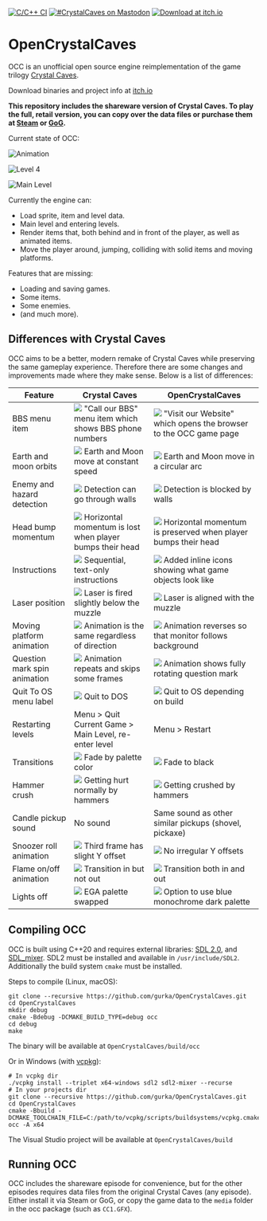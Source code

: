 [![C/C++ CI](https://github.com/gurka/OpenCrystalCaves/actions/workflows/cpp.yml/badge.svg)](https://github.com/gurka/OpenCrystalCaves/actions/workflows/cpp.yml)
[![#CrystalCaves on Mastodon](https://img.shields.io/badge/-%23CrystalCaves-%23303030?logo=mastodon)](https://mastodon.gamedev.place/tags/CrystalCaves)
[![Download at itch.io](https://img.shields.io/badge/-Downloads-%23303030?logo=itchdotio)](https://congusbongus.itch.io/opencrystalcaves)

# OpenCrystalCaves

OCC is an unofficial open source engine reimplementation of the game trilogy [Crystal Caves](https://en.wikipedia.org/wiki/Crystal_Caves).

Download binaries and project info at [itch.io](https://congusbongus.itch.io/opencrystalcaves)

**This repository includes the shareware version of Crystal Caves. To play the full, retail version, you can copy over the data files or purchase them at [Steam](http://store.steampowered.com/app/358260/Crystal_Caves/) or [GoG](https://www.gog.com/game/crystal_caves).**

Current state of OCC:

![Animation](/screenshots/animation.gif?raw=true "Animation")

![Level 4](/screenshots/screenshot2.png?raw=true "Level 4")

![Main Level](/screenshots/screenshot3.png?raw=true "Main Level")

Currently the engine can:

- Load sprite, item and level data.
- Main level and entering levels.
- Render items that, both behind and in front of the player, as well as animated items.
- Move the player around, jumping, colliding with solid items and moving platforms.

Features that are missing:

- Loading and saving games.
- Some items.
- Some enemies.
- (and much more).

## Differences with Crystal Caves

OCC aims to be a better, modern remake of Crystal Caves while preserving the same gameplay experience. Therefore there are some changes and improvements made where they make sense. Below is a list of differences:

| Feature                      | Crystal Caves                                                                                       | OpenCrystalCaves                                                                                          |
| ---------------------------- | --------------------------------------------------------------------------------------------------- | --------------------------------------------------------------------------------------------------------- |
| BBS menu item                | ![](/screenshots/bbs_cc.png) "Call our BBS" menu item which shows BBS phone numbers                 | ![](/screenshots/bbs_occ.png) "Visit our Website" which opens the browser to the OCC game page            |
| Earth and moon orbits        | ![](/screenshots/earthmoon_cc.gif?raw=true) Earth and Moon move at constant speed                   | ![](/screenshots/earthmoon_occ.gif?raw=true) Earth and Moon move in a circular arc                        |
| Enemy and hazard detection   | ![](/screenshots/web_cc.gif?raw=true) Detection can go through walls                                | ![](/screenshots/web_occ.gif?raw=true) Detection is blocked by walls                                      |
| Head bump momentum           | ![](/screenshots/headbump_cc.gif?raw=true) Horizontal momentum is lost when player bumps their head | ![](/screenshots/headbump_occ.gif?raw=true) Horizontal momentum is preserved when player bumps their head |
| Instructions                 | ![](/screenshots/instructions_cc.png) Sequential, text-only instructions                            | ![](/screenshots/instructions_occ.png) Added inline icons showing what game objects look like             |
| Laser position               | ![](/screenshots/laser_cc.gif?raw=true) Laser is fired slightly below the muzzle                    | ![](/screenshots/laser_occ.gif?raw=true) Laser is aligned with the muzzle                                 |
| Moving platform animation    | ![](/screenshots/movingplatform_cc.gif?raw=true) Animation is the same regardless of direction      | ![](/screenshots/movingplatform_occ.gif?raw=true) Animation reverses so that monitor follows background   |
| Question mark spin animation | ![](/screenshots/question_cc.gif?raw=true) Animation repeats and skips some frames                  | ![](/screenshots/question_occ.gif?raw=true) Animation shows fully rotating question mark                  |
| Quit To OS menu label        | ![](/screenshots/quitto_cc.png) Quit to DOS                                                         | ![](/screenshots/quitto_occ.png) Quit to OS depending on build                                            |
| Restarting levels            | Menu > Quit Current Game > Main Level, re-enter level                                               | Menu > Restart                                                                                            |
| Transitions                  | ![](/screenshots/transition_cc.gif?raw=true) Fade by palette color                                  | ![](/screenshots/transition_occ.gif?raw=true) Fade to black                                               |
| Hammer crush                 | ![](/screenshots/crush_cc.gif?raw=true) Getting hurt normally by hammers                            | ![](/screenshots/crush_occ.gif?raw=true) Getting crushed by hammers                                       |
| Candle pickup sound          | No sound                                                                                            | Same sound as other similar pickups (shovel, pickaxe)                                                     |
| Snoozer roll animation       | ![](/screenshots/roll_cc.gif?raw=true) Third frame has slight Y offset                              | ![](/screenshots/roll_occ.gif?raw=true) No irregular Y offsets                                            |
| Flame on/off animation       | ![](/screenshots/flame_cc.gif?raw=true) Transition in but not out                                   | ![](/screenshots/flame_occ.gif?raw=true) Transition both in and out                                       |
| Lights off                   | ![](/screenshots/dark_cc.png?raw=true) EGA palette swapped                                          | ![](/screenshots/dark_occ.png?raw=true) Option to use blue monochrome dark palette                        |

## Compiling OCC

OCC is built using C++20 and requires external libraries: [SDL 2.0](https://www.libsdl.org/), and [SDL_mixer](https://www.libsdl.org/projects/old/SDL_mixer/). SDL2 must be installed and available in `/usr/include/SDL2`. Additionally the build system `cmake` must be installed.

Steps to compile (Linux, macOS):

```
git clone --recursive https://github.com/gurka/OpenCrystalCaves.git
cd OpenCrystalCaves
mkdir debug
cmake -Bdebug -DCMAKE_BUILD_TYPE=debug occ
cd debug
make
```

The binary will be available at `OpenCrystalCaves/build/occ`

Or in Windows (with [vcpkg](https://vcpkg.io)):

```
# In vcpkg dir
./vcpkg install --triplet x64-windows sdl2 sdl2-mixer --recurse
# In your projects dir
git clone --recursive https://github.com/gurka/OpenCrystalCaves.git
cd OpenCrystalCaves
cmake -Bbuild -DCMAKE_TOOLCHAIN_FILE=C:/path/to/vcpkg/scripts/buildsystems/vcpkg.cmake occ -A x64
```

The Visual Studio project will be available at `OpenCrystalCaves/build`

## Running OCC

OCC includes the shareware episode for convenience, but for the other episodes requires data files from the original Crystal Caves (any episode). Either install it via Steam or GoG, or copy the game data to the `media` folder in the occ package (such as `CC1.GFX`).
